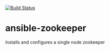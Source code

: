 [![Build Status](https://travis-ci.org/kim0/ansible-zookeeper.svg?branch=master)](https://travis-ci.org/kim0/ansible-zookeeper)
# ansible-zookeeper
Installs and configures a single node zookeeper
